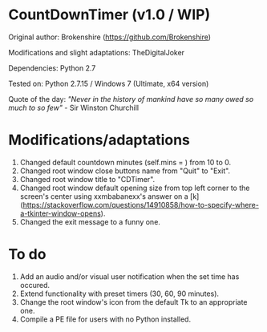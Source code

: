 # CountDownTimer (v1.0 / WIP)

Original author: Brokenshire (https://github.com/Brokenshire)

Modifications and slight adaptations: TheDigitalJoker

Dependencies: Python 2.7

Tested on: Python 2.7.15 / Windows 7 (Ultimate, x64 version)

Quote of the day: *"Never in the history of mankind have so many owed so much to so few"* - Sir Winston Churchill

# Modifications/adaptations
1. Changed default countdown minutes (self.mins = ) from 10 to 0.
2. Changed root window close buttons name from "Quit" to "Exit".
3. Changed root window title to "CDTimer".
4. Changed root window default opening size from top left corner to the screen's center using xxmbabanexx's answer on a [k] (https://stackoverflow.com/questions/14910858/how-to-specify-where-a-tkinter-window-opens).
5. Changed the exit message to a funny one.

# To do
1. Add an audio and/or visual user notification when the set time has occured.
2. Extend functionality with preset timers (30, 60, 90 minutes).
3. Change the root window's icon from the default Tk to an appropriate one.
4. Compile a PE file for users with no Python installed. 

